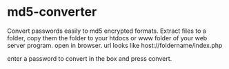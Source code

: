 # md5-converter
Convert passwords easily to md5 encrypted formats.
Extract files to a folder,
copy them the folder to your htdocs or www folder of your web server program.
open  in browser.
url looks like host://foldername/index.php

enter a password to convert in the box and press convert.
